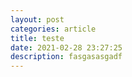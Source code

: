 ```yaml
---
layout: post
categories: article
title: teste
date: 2021-02-28 23:27:25
description: fasgasasgadf
---
```

